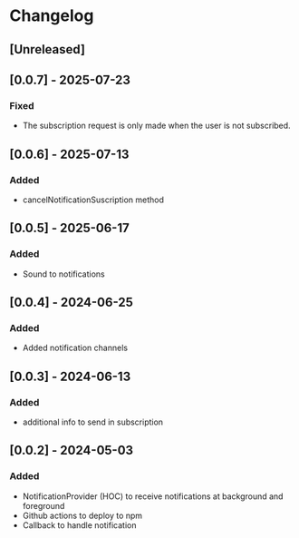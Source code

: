 # Changelog

## [Unreleased]

## [0.0.7] - 2025-07-23

### Fixed

- The subscription request is only made when the user is not subscribed.

## [0.0.6] - 2025-07-13

### Added

- cancelNotificationSuscription method

## [0.0.5] - 2025-06-17

### Added

- Sound to notifications

## [0.0.4] - 2024-06-25

### Added

- Added notification channels

## [0.0.3] - 2024-06-13

### Added

- additional info to send in subscription

## [0.0.2] - 2024-05-03

### Added

- NotificationProvider (HOC) to receive notifications at background and foreground
- Github actions to deploy to npm
- Callback to handle notification
